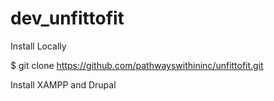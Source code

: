 # dev_unfittofit


Install Locally 

$ git clone https://github.com/pathwayswithininc/unfittofit.git


Install XAMPP and Drupal

